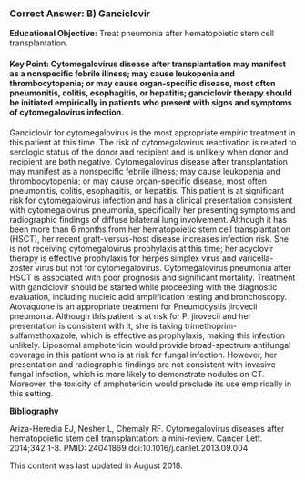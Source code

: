 
### Correct Answer: B) Ganciclovir 

**Educational Objective:** Treat pneumonia after hematopoietic stem cell transplantation.

#### **Key Point:** Cytomegalovirus disease after transplantation may manifest as a nonspecific febrile illness; may cause leukopenia and thrombocytopenia; or may cause organ-specific disease, most often pneumonitis, colitis, esophagitis, or hepatitis; ganciclovir therapy should be initiated empirically in patients who present with signs and symptoms of cytomegalovirus infection.

Ganciclovir for cytomegalovirus is the most appropriate empiric treatment in this patient at this time. The risk of cytomegalovirus reactivation is related to serologic status of the donor and recipient and is unlikely when donor and recipient are both negative. Cytomegalovirus disease after transplantation may manifest as a nonspecific febrile illness; may cause leukopenia and thrombocytopenia; or may cause organ-specific disease, most often pneumonitis, colitis, esophagitis, or hepatitis. This patient is at significant risk for cytomegalovirus infection and has a clinical presentation consistent with cytomegalovirus pneumonia, specifically her presenting symptoms and radiographic findings of diffuse bilateral lung involvement. Although it has been more than 6 months from her hematopoietic stem cell transplantation (HSCT), her recent graft-versus-host disease increases infection risk. She is not receiving cytomegalovirus prophylaxis at this time; her acyclovir therapy is effective prophylaxis for herpes simplex virus and varicella-zoster virus but not for cytomegalovirus. Cytomegalovirus pneumonia after HSCT is associated with poor prognosis and significant mortality. Treatment with ganciclovir should be started while proceeding with the diagnostic evaluation, including nucleic acid amplification testing and bronchoscopy.
Atovaquone is an appropriate treatment for Pneumocystis jirovecii pneumonia. Although this patient is at risk for P. jirovecii and her presentation is consistent with it, she is taking trimethoprim-sulfamethoxazole, which is effective as prophylaxis, making this infection unlikely.
Liposomal amphotericin would provide broad-spectrum antifungal coverage in this patient who is at risk for fungal infection. However, her presentation and radiographic findings are not consistent with invasive fungal infection, which is more likely to demonstrate nodules on CT. Moreover, the toxicity of amphotericin would preclude its use empirically in this setting.

**Bibliography**

Ariza-Heredia EJ, Nesher L, Chemaly RF. Cytomegalovirus diseases after hematopoietic stem cell transplantation: a mini-review. Cancer Lett. 2014;342:1-8. PMID: 24041869 doi:10.1016/j.canlet.2013.09.004

This content was last updated in August 2018.